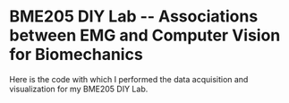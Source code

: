# BME205 DIY Lab -- Associations between EMG and Computer Vision for Biomechanics
Here is the code with which I performed the data acquisition and visualization for my BME205 DIY Lab.